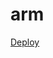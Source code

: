 # arm



<a href='https://portal.azure.com/#create/Microsoft.Template/uri/https%3A%2F%2Fraw.githubusercontent.com%2Fsalsop%2Farm%2Fmaster%2Fngfw-standard-pip.json'>Deploy</a>
